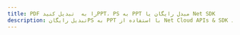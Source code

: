 ---title: PDF را به  تبدیل کنیدPPT، PS به PPT مبدل رایگان یا Net SDKdescription: تبدیل رایگانPS به PPT با استفاده از Net Cloud APIs & SDK همچنین اسناد PDF را در Cloud ایجاد، ویرایش و رندر کنید.---
